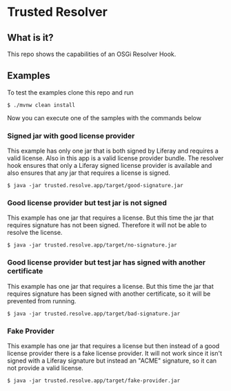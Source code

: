 # Trusted Resolver

## What is it?

This repo shows the capabilities of an OSGi Resolver Hook.

## Examples

To test the examples clone this repo and run
```
$ ./mvnw clean install
```

Now you can execute one of the samples with the commands below

### Signed jar with good license provider

This example has only one jar that is both signed by Liferay and requires a valid license.  Also in this app is a valid license provider bundle.  The resolver hook ensures that only a Liferay signed license provider is available and also ensures that any jar that requires a license is signed.

```
$ java -jar trusted.resolve.app/target/good-signature.jar
```

### Good license provider but test jar is not signed

This example has one jar that requires a license. But this time the jar that requires signature has not been signed.  Therefore it will not be able to resolve the license.

```
$ java -jar trusted.resolve.app/target/no-signature.jar
```

### Good license provider but test jar has signed with another certificate

This example has one jar that requires a license. But this time the jar that requires signature has been signed with another certificate, so it will be prevented from running.

```
$ java -jar trusted.resolve.app/target/bad-signature.jar
```

### Fake Provider

This example has one jar that requires a license but then instead of a good license provider there is a fake license provider.  It will not work since it isn't signed with a Liferay signature but instead an "ACME" signature, so it can not provide a valid license.

```
$ java -jar trusted.resolve.app/target/fake-provider.jar
```